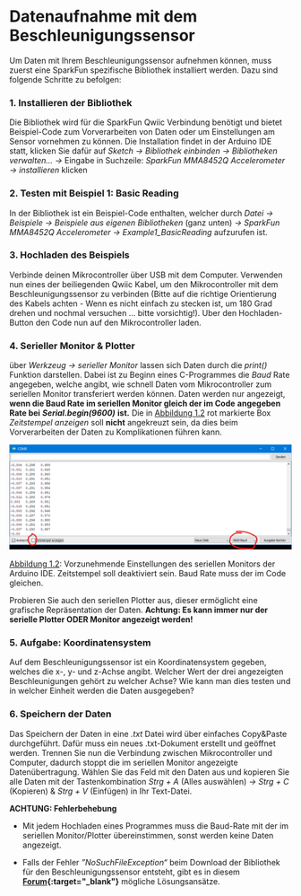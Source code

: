 # **Datenaufnahme mit dem Beschleunigungssensor**

Um Daten mit Ihrem Beschleunigungssensor aufnehmen können, muss zuerst eine
SparkFun spezifische Bibliothek installiert werden. Dazu sind folgende Schritte zu befolgen:

### 1. **Installieren der Bibliothek**

Die Bibliothek wird für die SparkFun Qwiic Verbindung benötigt und bietet Beispiel-Code zum Vorverarbeiten von Daten oder um Einstellungen am
Sensor vornehmen zu können. Die Installation findet in der Arduino IDE
statt, klicken Sie dafür auf *Sketch →* *Bibliothek einbinden →* *Bibliotheken verwalten... →* Eingabe in Suchzeile: *SparkFun MMA8452Q Accelerometer → installieren* klicken

### 2. **Testen mit Beispiel 1: Basic Reading**

In der Bibliothek ist ein Beispiel-Code enthalten, welcher durch *Datei →*
*Beispiele →* *Beispiele aus eigenen Bibliotheken* (ganz unten) *→* *SparkFun MMA8452Q Accelerometer →* *Example1_BasicReading* aufzurufen ist.

### 3. **Hochladen des Beispiels**

Verbinde deinen Mikrocontroller über USB mit dem Computer. Verwenden
nun eines der beiliegenden Qwiic Kabel, um den Mikrocontroller mit dem
Beschleunigungssensor zu verbinden (Bitte auf die richtige Orientierung des
Kabels achten - Wenn es nicht einfach zu stecken ist, um 180 Grad drehen
und nochmal versuchen ... bitte vorsichtig!). Uber den Hochladen-Button
den Code nun auf den Mikrocontroller laden.

 ### 4. **Serieller Monitor & Plotter**

über *Werkzeug →* *serieller Monitor* lassen sich Daten durch die *print()*
Funktion darstellen. Dabei ist zu Beginn eines C-Programmes die *Baud*   Rate angegeben, welche angibt, wie schnell Daten vom Mikrocontroller zum
seriellen Monitor transferiert werden können. Daten werden nur angezeigt,
**wenn die Baud Rate im seriellen Monitor gleich der im Code**
**angegeben Rate bei** ***Serial.begin(9600)*** **ist.** Die in [Abbildung 1.2](../assets/img/captureCom8.bmp) rot markierte Box *Zeitstempel anzeigen* soll **nicht** angekreuzt sein, da dies beim Vorverarbeiten der Daten zu Komplikationen führen kann.

![Abbildung_12](../assets/img/captureCom8.bmp)

 [Abbildung 1.2](../assets/img/captureCom8.bmp): Vorzunehmende Einstellungen des seriellen Monitors der Arduino IDE. Zeitstempel soll deaktiviert sein. Baud Rate
muss der im Code gleichen.

Probieren Sie auch den seriellen Plotter aus, dieser ermöglicht eine grafische Repräsentation der Daten. **Achtung: Es kann immer nur der serielle Plotter ODER Monitor angezeigt werden!**

### 5. **Aufgabe: Koordinatensystem**

Auf dem Beschleunigungssensor ist ein Koordinatensystem gegeben, welches die x-, y- und z-Achse angibt. Welcher Wert der drei angezeigten Beschleunigungen gehört zu welcher Achse? Wie kann man dies testen und in welcher Einheit werden die Daten ausgegeben?

### 6. **Speichern der Daten**

Das Speichern der Daten in eine *.txt* Datei wird über einfaches Copy&Paste durchgeführt. Dafür muss ein neues .txt-Dokument erstellt und geöffnet werden. Trennen Sie nun die Verbindung zwischen Mikrocontroller und Computer, dadurch stoppt die im seriellen Monitor angezeigte Datenübertragung. Wählen Sie das Feld mit den Daten aus und kopieren Sie alle Daten mit der Tastenkombination *Strg + A* (Alles auswählen) *→* *Strg + C* (Kopieren) & *Strg + V* (Einfügen) in Ihr Text-Datei.

  **ACHTUNG: Fehlerbehebung**

  - Mit jedem Hochladen eines Programmes muss die Baud-Rate mit der im
seriellen Monitor/Plotter übereinstimmen, sonst werden keine Daten angezeigt.

  - Falls der Fehler *”NoSuchFileException“* beim Download der Bibliothek für den Beschleunigungssensor entsteht, gibt es in diesem **[Forum](https://forum.arduino.cc/t/library-manager-cant-install-update-libraries/465361){:target="_blank"}** mögliche Lösungsansätze.

